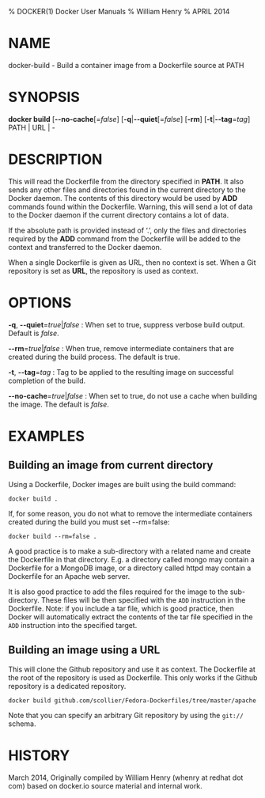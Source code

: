 % DOCKER(1) Docker User Manuals
% William Henry
% APRIL 2014
# NAME
docker-build - Build a container image from a Dockerfile source at PATH

# SYNOPSIS
**docker build** [**--no-cache**[=*false*] [**-q**|**--quiet**[=*false*]
 [**-rm**] [**-t**|**--tag**=*tag*] PATH | URL | -

# DESCRIPTION
This will read the Dockerfile from the directory specified in **PATH**. It also
 sends any other files and directories found in the current directory to the
Docker daemon. The contents of this directory would be used by **ADD** commands
found within the Dockerfile. Warning, this will send a lot of data to the Docker
daemon if the current directory contains a lot of data.

If the absolute path is provided instead of ‘.’, only the files and directories
required by the **ADD** command from the Dockerfile will be added to the context
 and transferred to the Docker daemon.

When a single Dockerfile is given as URL, then no context is set. When a Git
repository is set as **URL**, the repository is used as context.

# OPTIONS

**-q**, **--quiet**=*true*|*false*
:  When set to true, suppress verbose build output. Default is *false*.

**--rm**=*true*|*false*
:  When true, remove intermediate containers that are created during the build process. The default is true.

**-t**, **--tag**=*tag*
:  Tag to be applied to the resulting image on successful completion of the build.

**--no-cache**=*true*|*false*
:  When set to true, do not use a cache when building the image. The default is *false*.

# EXAMPLES

## Building an image from current directory

Using a Dockerfile, Docker images are built using the build command:

    docker build .

If, for some reason, you do not what to remove the intermediate containers created during the build you must set --rm=false:

    docker build --rm=false .

A good practice is to make a sub-directory with a related name and create the
Dockerfile in that directory. E.g. a directory called mongo may contain a
Dockerfile for a MongoDB image, or a directory called httpd may contain a
Dockerfile for an Apache web server.

It is also good practice to add the files required for the image to the
sub-directory. These files will be then specified with the `ADD` instruction in
the Dockerfile. Note: if you include a tar file, which is good practice, then
Docker will automatically extract the contents of the tar file specified in the
`ADD` instruction into the specified target.

## Building an image using a URL

This will clone the Github repository and use it as context. The Dockerfile at the root of the repository is used as Dockerfile. This only works if the Github repository is a dedicated repository.

    docker build github.com/scollier/Fedora-Dockerfiles/tree/master/apache

Note that you can specify an arbitrary Git repository by using the `git://`
schema.

# HISTORY
March 2014, Originally compiled by William Henry (whenry at redhat dot com) based on docker.io source material and internal work.
